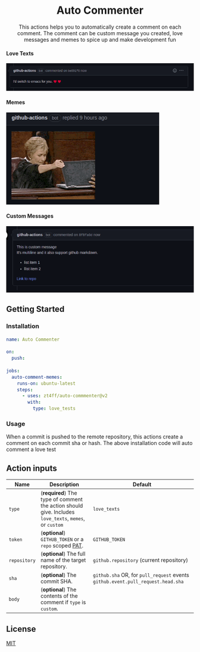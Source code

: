 <h1 align="center">Auto Commenter</h1>
<p align="center">This actions helps you to automatically create a comment on each comment. The comment can be custom message you created, love messages and memes to spice up and make development fun</p>

#### Love Texts

![love_test](/readme_resources/love_texts.png)

#### Memes

![gifs](/readme_resources/meme.png)

#### Custom Messages

![custom-messages](/readme_resources/custom.png)

## Getting Started

### Installation

```yaml
name: Auto Commenter

on:
  push:

jobs:
  auto-comment-memes:
    runs-on: ubuntu-latest
    steps:
      - uses: zt4ff/auto-commmenter@v2
        with:
          type: love_tests
```

### Usage

When a commit is pushed to the remote repository, this actions create a comment on each commit sha or hash.
The above installation code will auto comment a love test

## Action inputs

| Name         | Description                                                                                                                                          | Default                                                                         |
| ------------ | ---------------------------------------------------------------------------------------------------------------------------------------------------- | ------------------------------------------------------------------------------- |
| `type`       | (**required**) The type of comment the action should give. Includes `love_texts`, `memes`, or `custom`                                               | `love_texts`                                                                    |
| `token`      | (**optional**) `GITHUB_TOKEN` or a `repo` scoped [PAT](https://docs.github.com/en/github/authenticating-to-github/creating-a-personal-access-token). | `GITHUB_TOKEN`                                                                  |
| `repository` | (**optional**) The full name of the target repository.                                                                                               | `github.repository` (current repository)                                        |
| `sha`        | (**optional**) The commit SHA.                                                                                                                       | `github.sha` OR, for `pull_request` events `github.event.pull_request.head.sha` |
| `body`       | (**optional**) The contents of the comment if `type` is `custom`.                                                                                    |                                                                                 |

## License

[MIT](License)
